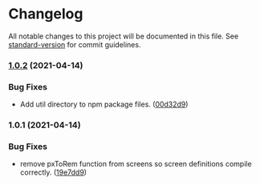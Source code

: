 # Changelog

All notable changes to this project will be documented in this file. See [standard-version](https://github.com/conventional-changelog/standard-version) for commit guidelines.

### [1.0.2](https://github.com/aeries-design/tailwind-config/compare/v1.0.1...v1.0.2) (2021-04-14)


### Bug Fixes

* Add util directory to npm package files. ([00d32d9](https://github.com/aeries-design/tailwind-config/commit/00d32d9ecdeebebab284cb3f1ab5f1e6aabccccf))

### 1.0.1 (2021-04-14)


### Bug Fixes

* remove pxToRem function from screens so screen definitions compile correctly. ([19e7dd9](https://github.com/aeries-design/tailwind-config/commit/19e7dd940bd2619c6ca85dd49e64bf53d6f613f1))
